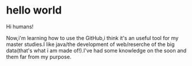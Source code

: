 # hello world

Hi humans!

Now,i'm learning how to use the GitHub,i think it's an useful tool for my master studies.I like java/the development of web/reserche of the big data(that's what i am made of!).I've had some knowledge on the soon and them far from my purpose.
